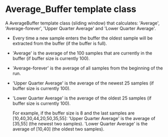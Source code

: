 # Average_Buffer template class

A AverageBuffer template class (sliding window) that calculates:
  'Average', 'Average-forever', 'Upper Quarter Average' and 'Lower Quarter Average'.
- Every time a new sample enters the buffer the oldest sample will be extracted
  from the buffer (if the buffer is full).
- 'Average' is the average of the 100 samples that are currently in the buffer (if buffer size is currently 100).
- 'Average-forever' is the average of all samples from the beginning of the run.
 - 'Upper Quarter Average' is the average of the newest 25 samples (if buffer size is currently 100).
 - 'Lower Quarter Average' is the average of the oldest 25 samples (if buffer size is currently 100).


   For example, if the buffer size is 8 and the last samples are [10,40,30,44,20,50,35,55]:
     'Upper Quarter Average' is the average of [35,55] (the newest two samples).
     'Lower Quarter Average' is the average of [10,40] (the oldest two samples).
